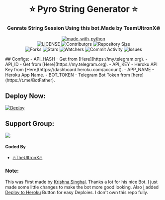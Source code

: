 <h1 align= center><b>⭐️ Pyro String Generator ⭐️</b></h1>
<h3 align = center> Genrate String Session Using this bot.Made by TeamUltronX🔥</h3>

<p align="center">
<a href="https://python.org"><img src="http://forthebadge.com/images/badges/made-with-python.svg" alt="made-with-python"></a>
<br>
    <img src="https://img.shields.io/github/license/TheUltronX/PyroStringGenerator?style=for-the-badge" alt="LICENSE">
    <img src="https://img.shields.io/github/contributors/TheUltronX/pyroStringGenerator?style=for-the-badge" alt="Contributors">
    <img src="https://img.shields.io/github/repo-size/TheUltronX/PyroStringGenerator?style=for-the-badge" alt="Repository Size"> <br>
    <img src="https://img.shields.io/github/forks/TheUltronX/PyroStringGenerator?style=for-the-badge" alt="Forks">
    <img src="https://img.shields.io/github/stars/TheUltronX/PyroStringGenerator?style=for-the-badge" alt="Stars">
    <img src="https://img.shields.io/github/watchers/TheUltronX/PyroStringGenerator?style=for-the-badge" alt="Watchers">
    <img src="https://img.shields.io/github/commit-activity/w/TheUltronX/PyroStringGenerator?style=for-the-badge" alt="Commit Activity">
    <img src="https://img.shields.io/github/issues/TheUltronX/PyroStringGenerator?style=for-the-badge" alt="Issues">
</p>
## Configs:
- API_HASH
  - Get from [Here](https://my.telegram.org).
- API_ID
  - Get from [Here](https://my.telegram.org).
- API_KEY
  - Heroku API Key from [Here](https://dashboard.heroku.com/account).
- APP_NAME
  - Heroku App Name.
- BOT_TOKEN
  - Telegram Bot Token from [here](https://t.me/BotFather).

## Deploy Now:
[![Deploy](https://www.herokucdn.com/deploy/button.svg)](https://heroku.com/deploy?template=https://github.com/TheUltronX/PyroStringGenerator)

## Support Group:
<a href="https://t.me/UltronXsupport"><img src="https://img.shields.io/badge/Telegram-Join%20Telegram%20Group-blue.svg?logo=telegram"></a>

#### Coded By
- [🔥TheUltronX🔥](https://github.com/TheUltronX)
### Note:
This was First made by [Krishna Singhal](https://github.com/Krishna-Singhal). Thanks a lot for his nice Bot. [I](https://github.com/AbirHasan2005) just made some little changes to make the bot more good looking. Also [I](https://github.com/TheUltronX) added [Deploy to Heroku](https://github.com/TheUltronX/PyroStringGenerator#deploy-now) Button for easy Deploies. I don't own this repo fully.
